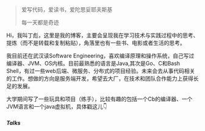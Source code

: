 > 爱写代码，爱读书，爱陀思妥耶夫斯基
>   
>   
> 每一天都是奇迹

Hi，我叫丁彪，这里是我的博客，主要会呈现我在学习技术与实践过程中的思考、提炼（而不是转载和复制粘贴），角落里也有一些书、电影或者生活的思考。

我目前还在武汉读Software Engineering，喜欢编译原理和操作系统，自己写过编译器、JVM、OS内核。目前最熟悉的语言是Java,其次是Go、C和Bash Shell，有过一些web后端、微服务、分布式的项目经验。未来会去从事代码相关的工作。想做的方向是服务端开发，希望去大厂，在技术和团队合作能力上获得长足的发展。

大学期间写了一些玩具和项目（练手），比较有趣的包括一个Cb的编译器、一个JVM语言和一个java虚拟机，具体戳这儿👇



##### Talks
<!-- 
- [Upgrading to Progressive Web Apps][9] · [JSConf CN 上海 2017](http://2017.jsconf.cn/)
- Building Progressive Web Apps · [CSDI 广州 2017](http://www.csdisummit.com/)
- The State of Progressive Web App · GDG IO Redux 北京 2017
- 炒冷饭 · PWA 到底是个什么玩意？· Baidu HQ 北京 2017
- [Service Worker 101][5] · GDG DevFest 北京 2016
- [Progressive Web App，复兴序章][4] · [QCon 上海 2016](http://2016.qconshanghai.com/presentation/3111)
- Progressive Web App 之我见 · GDG IO Redux 北京 2016
- [CSS Still Sucks 2015][2] · 2015
- [JavaScript 模块化七日谈][1] · 2015

[1]: //huangxuan.me/2015/07/09/js-module-7day/
[2]: //huangxuan.me/2015/12/28/css-sucks-2015/
[3]: //huangxuan.me/2016/06/05/pwa-in-my-pov/
[4]: //huangxuan.me/2016/10/20/pwa-qcon2016/
[5]: //huangxuan.me/2016/11/20/sw-101-gdgdf/
[6]: https://yanshuo.io/assets/player/?deck=58ac8598b123db0067292f92 "PWA Rehashing"
[7]: https://yanshuo.io/assets/player/?deck=593ad6fbfe88c2006a0a0d6d "The State of PWA"
[8]: https://yanshuo.io/assets/player/?deck=594d673d570c357d0698a950 "Building PWA"
[9]: //huangxuan.me/jsconfcn2017/ -->
